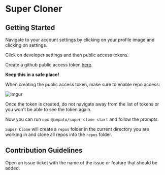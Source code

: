 # Super Cloner

## Getting Started

Navigate to your account settings by clicking on your profile image and clicking on settings.

Click on developer settings and then public access tokens.

Create a github public access token [here](https://git.generalassemb.ly/settings/tokens).

**Keep this in a safe place!**

When creating the public access token, make sure to enable repo access:

![Imgur](https://i.imgur.com/YlYdV6A.png)

Once the token is created, do not navigate away from the list of tokens or you won't be able to see the token again.

Now you can run `npx @anpato/super-clone start` and follow the prompts.

`Super Clone` will create a `repos` folder in the current directory you are working in and clone all repos into the `repos` folder.

## Contribution Guidelines

Open an issue ticket with the name of the issue or feature that should be added.
